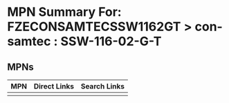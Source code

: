 



# MPN Summary For: FZECONSAMTECSSW1162GT > con-samtec : SSW-116-02-G-T

## MPNs
  

|MPN|Direct Links|Search Links|
| :--- | :--- | :--- |
||||
